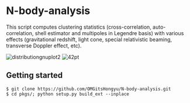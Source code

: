 # N-body-analysis

This script computes clustering statistics (cross-correlation, auto-correlation, shell estimator and multipoles in Legendre basis) with various effects (gravitational redshift, light cone, special relativistic beaming, transverse Doppler effect, etc).

![distributiongnuplot2](https://cloud.githubusercontent.com/assets/6698757/19275240/15c923bc-8fa1-11e6-86d7-d93a75b8056f.png)
![42pt](https://cloud.githubusercontent.com/assets/6698757/19275218/01d4814e-8fa1-11e6-952c-0a6eb507435a.png)
## Getting started

```
$ git clone https://github.com/OMGitsHongyu/N-body-analysis.git
$ cd pkgs/; python setup.py build_ext --inplace
```
